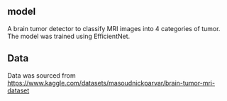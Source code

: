 ## model

A brain tumor detector to classify MRI images into 4 categories of tumor.
The model was trained using EfficientNet.

## Data
Data was sourced from https://www.kaggle.com/datasets/masoudnickparvar/brain-tumor-mri-dataset
